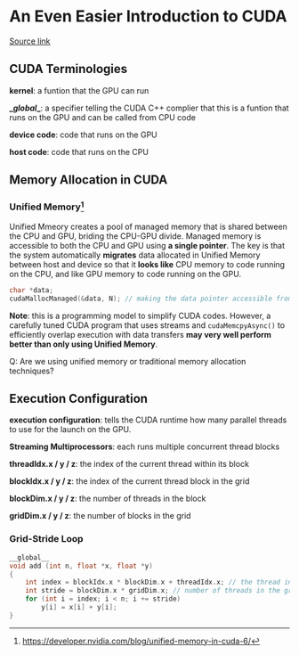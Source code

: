 # An Even Easier Introduction to CUDA

[Source link](https://developer.nvidia.com/blog/even-easier-introduction-cuda/)

## CUDA Terminologies

**kernel**: a funtion that the GPU can run

**\__global__**: a specifier telling the CUDA C++ complier that this is a funtion that runs on the GPU and can be called from CPU code

**device code**: code that runs on the GPU

**host code**: code that runs on the CPU

## Memory Allocation in CUDA

### Unified Memory[^1]

Unified Mmeory creates a pool of managed memory that is shared between the CPU and GPU, briding the CPU-GPU divide. Managed memory is accessible to both the CPU and GPU using **a single pointer**. The key is that the system automatically **migrates** data allocated in Unified Memory between host and device so that it **looks like** CPU memory to code running on the CPU, and like GPU memory to code running on the GPU. 

```c++
char *data;
cudaMallocManaged(&data, N); // making the data pointer accessible from both the host and the device.
```

**Note**: this is a programming model to simplify CUDA codes. However, a carefully tuned CUDA program that uses streams and `cudaMemcpyAsync()` to efficiently overlap execution with data transfers **may very well perform better than only using Unified Memory**. 

Q: Are we using unified memory or traditional memory allocation techniques? 

## Execution Configuration

**execution configuration**: tells the CUDA runtime how many parallel threads to use for the launch on the GPU. 

**Streaming Multiprocessors**: each runs multiple concurrent thread blocks

**threadIdx.x / y / z**: the index of the current thread within its block

**blockIdx.x / y / z**: the index of the current thread block in the grid

**blockDim.x / y / z**: the number of threads in the block

**gridDim.x / y / z**: the number of blocks in the grid

### Grid-Stride Loop

```c++
__global__
void add (int n, float *x, float *y) 
{
	int index = blockIdx.x * blockDim.x + threadIdx.x; // the thread index in the grid
	int stride = blockDim.x * gridDim.x; // number of threads in the grid
	for (int i = index; i < n; i += stride)
		y[i] = x[i] + y[i];
}
```

[^1]: https://developer.nvidia.com/blog/unified-memory-in-cuda-6/